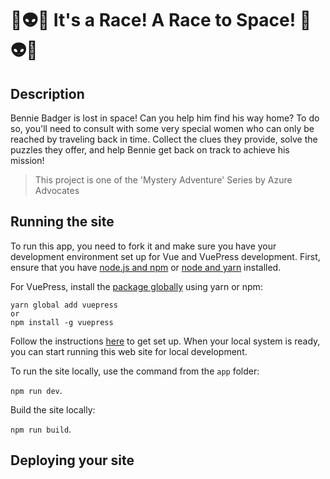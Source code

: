 # 🚀👽✨ It's a Race! A Race to Space! 🚀👽✨

## Description

Bennie Badger is lost in space! Can you help him find his way home? To do so, you'll need to consult with some very special women who can only be reached by traveling back in time. Collect the clues they provide, solve the puzzles they offer, and help Bennie get back on track to achieve his mission!

> This project is one of the 'Mystery Adventure' Series by Azure Advocates

## Running the site

To run this app, you need to fork it and make sure you have your development environment set up for Vue and VuePress development. First, ensure that you have [node.js and npm](https://docs.npmjs.com/downloading-and-installing-node-js-and-npm) or [node and yarn](https://classic.yarnpkg.com/en/docs/install/#mac-stable) installed.

For VuePress, install the [package globally](https://vuepress.vuejs.org) using yarn or npm:

```
yarn global add vuepress
or
npm install -g vuepress
```

Follow the instructions [here](https://vuepress.vuejs.org/guide/getting-started.html) to get set up. When your local system is ready, you can start running this web site for local development.

To run the site locally, use the command from the `app` folder:

`npm run dev`.

Build the site locally:

`npm run build`.

## Deploying your site


